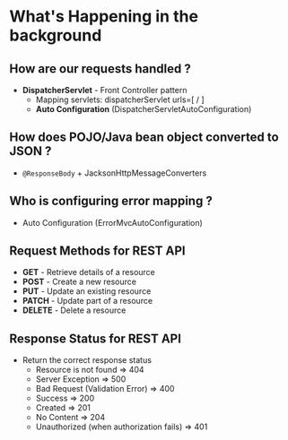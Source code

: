 # What's Happening in the background
## How are our requests handled ?
- **DispatcherServlet** - Front Controller pattern
  - Mapping servlets: dispatcherServlet urls=[ / ]
  - **Auto Configuration** (DispatcherServletAutoConfiguration)
## How does POJO/Java bean object converted to JSON ?
- `@ResponseBody` + JacksonHttpMessageConverters 
## Who is configuring error mapping ?
- Auto Configuration (ErrorMvcAutoConfiguration)

## Request Methods for REST API
- **GET** - Retrieve details of a resource
- **POST** - Create a new resource
- **PUT** - Update an existing resource
- **PATCH** - Update part of a resource
- **DELETE** - Delete a resource

## Response Status for REST API
- Return the correct response status
  - Resource is not found => 404
  - Server Exception => 500
  - Bad Request (Validation Error) => 400
  - Success => 200
  - Created => 201
  - No Content => 204
  - Unauthorized (when authorization fails) => 401